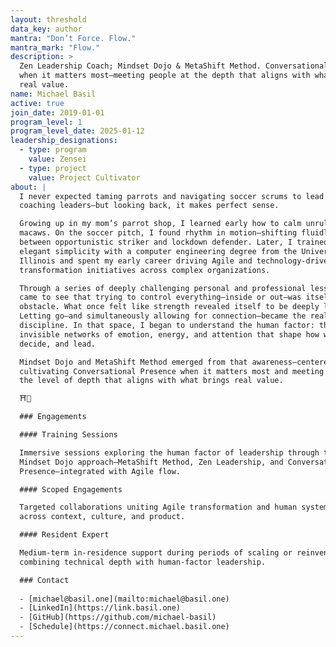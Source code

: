 ```yaml
---
layout: threshold
data_key: author
mantra: "Don’t Force. Flow."
mantra_mark: "Flow."
description: >
  Zen Leadership Coach; Mindset Dojo & MetaShift Method. Conversational Presence
  when it matters most—meeting people at the depth that aligns with what brings
  real value.
name: Michael Basil
active: true
join_date: 2019-01-01
program_level: 1
program_level_date: 2025-01-12
leadership_designations:
  - type: program
    value: Zensei
  - type: project
    value: Project Cultivator
about: |
  I never expected taming parrots and navigating soccer scrums to lead me to
  coaching leaders—but looking back, it makes perfect sense.

  Growing up in my mom’s parrot shop, I learned early how to calm unruly
  macaws. On the soccer pitch, I found rhythm in motion—shifting fluidly
  between opportunistic striker and lockdown defender. Later, I trained for
  elegant simplicity with a computer engineering degree from the University of
  Illinois and spent my early career driving Agile and technology-driven
  transformation initiatives across complex organizations.

  Through a series of deeply challenging personal and professional lessons, I
  came to see that trying to control everything—inside or out—was itself the
  obstacle. What once felt like strength revealed itself to be deeply limiting.
  Letting go—and simultaneously allowing for connection—became the real
  discipline. In that space, I began to understand the human factor: the
  invisible networks of emotion, energy, and attention that shape how we relate,
  decide, and lead.

  Mindset Dojo and MetaShift Method emerged from that awareness—centered on
  cultivating Conversational Presence when it matters most and meeting people at
  the level of depth that aligns with what brings real value.

  ⛩️🌿

  ### Engagements

  #### Training Sessions

  Immersive sessions exploring the human factor of leadership through the
  Mindset Dojo approach—MetaShift Method, Zen Leadership, and Conversational
  Presence—integrated with Agile flow.

  #### Scoped Engagements

  Targeted collaborations uniting Agile transformation and human systems design
  across context, culture, and product.

  #### Resident Expert

  Medium-term in-residence support during periods of scaling or reinvention,
  combining technical depth with human-factor leadership.

  ### Contact
  
  - [michael@basil.one](mailto:michael@basil.one)
  - [LinkedIn](https://link.basil.one)
  - [GitHub](https://github.com/michael-basil)
  - [Schedule](https://connect.michael.basil.one)
---
```

